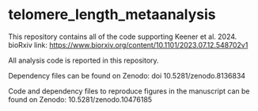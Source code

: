 # telomere_length_metaanalysis

This repository contains all of the code supporting Keener et al. 2024. 
bioRxiv link: https://www.biorxiv.org/content/10.1101/2023.07.12.548702v1

All analysis code is reported in this repository.

Dependency files can be found on Zenodo: doi 10.5281/zenodo.8136834

Code and dependency files to reproduce figures in the manuscript can be found on Zenodo: 10.5281/zenodo.10476185
